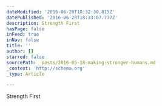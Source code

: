 ```yaml
---
dateModified: '2016-06-28T18:32:30.815Z'
datePublished: '2016-06-28T18:33:07.777Z'
description: Strength First
hasPage: false
inFeed: true
inNav: false
title: ''
author: []
starred: false
sourcePath: _posts/2016-05-18-making-stronger-humans.md
_context: 'http://schema.org'
_type: Article

---
```

Strength First